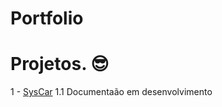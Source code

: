 # Portfolio

# Projetos. &#x1F60E; 

1 - [SysCar](https://github.com/wenklesleymendes/Portfolio/blob/main/SysCar.md)
1.1 Documentaão em desenvolvimento
 
